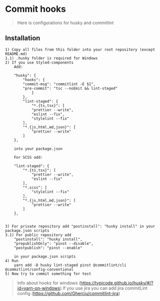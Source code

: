 # Commit hooks

> Here is configurations for husky and commitlint

## Installation

    1) Copy all files from this folder into your root repository (except README.md)
    1.1) .husky folder is required for Windows
    2) If you use Styled-components
        Add:

        "husky": {
            "hooks": {
            "commit-msg": "commitlint -E $1",
            "pre-commit": "tsc --noEmit && lint-staged"
                }
            },
            "lint-staged": {
                "*.{ts,tsx}": [
                "prettier --write",
                "eslint --fix",
                "stylelint --fix"
            ],
            "*.{js,html,md,json}": [
                "prettier --write"
            ]
        },

        into your package.json

        For SCSS add:

        "lint-staged": {
            "*.{ts,tsx}": [
                "prettier --write",
                "eslint --fix"
            ],
            "*.scss": [
                "stylelint --fix"
            ],
            "*.{js,html,md,json}": [
                "prettier --write"
            ]
        },


    3) For private repository add "postinstall": "husky install" in your package.json scripts
    3.1) For public repository add
        "postinstall": "husky install",
        "prepublishOnly": "pinst --disable",
        "postpublish": "pinst --enable"

        in your package.json scripts
    4) Run
        yarn add -D husky lint-staged pinst @commitlint/cli @commitlint/config-conventional
    5) Now try to commit something for test

> Info about hooks for windows (https://typicode.github.io/husky/#/?id=yarn-on-windows)
> If you use jira you can add jira commitLint config (https://github.com/Gherciu/commitlint-jira)
